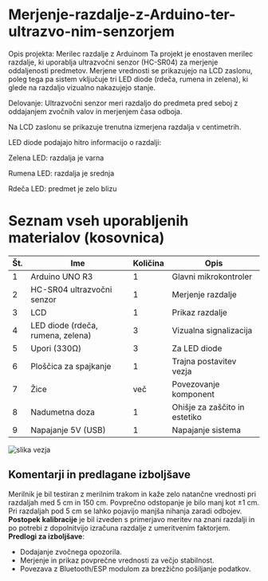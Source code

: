 # Merjenje-razdalje-z-Arduino-ter-ultrazvo-nim-senzorjem
Opis projekta: Merilec razdalje z Arduinom
Ta projekt je enostaven merilec razdalje, ki uporablja ultrazvočni senzor (HC-SR04) za merjenje oddaljenosti predmetov. Merjene vrednosti se prikazujejo na LCD zaslonu, poleg tega pa sistem vključuje tri LED diode (rdeča, rumena in zelena), ki glede na razdaljo vizualno nakazujejo stanje.

Delovanje:
Ultrazvočni senzor meri razdaljo do predmeta pred seboj z oddajanjem zvočnih valov in merjenjem časa odboja.

Na LCD zaslonu se prikazuje trenutna izmerjena razdalja v centimetrih.

LED diode podajajo hitro informacijo o razdalji:

Zelena LED: razdalja je varna 

Rumena LED: razdalja je srednja 

Rdeča LED: predmet je zelo blizu 

# Seznam vseh uporabljenih materialov (kosovnica)

| Št. | Ime                          | Količina | Opis                                           |
|-----|------------------------------|----------|------------------------------------------------|
| 1   | Arduino UNO R3               | 1        | Glavni mikrokontroler                          |
| 2   | HC-SR04 ultrazvočni senzor   | 1        | Merjenje razdalje                              |
| 3   | LCD                          | 1        | Prikaz razdalje                                |
| 4   | LED diode (rdeča, rumena, zelena) | 3        | Vizualna signalizacija                    |
| 5   | Upori (330Ω)                 | 3        | Za LED diode                                   |
| 6   | Ploščica za spajkanje        | 1        | Trajna postavitev vezja                        |
| 7   | Žice                         | več      | Povezovanje komponent                          | 
| 8   | Nadumetna doza               | 1        | Ohišje za zaščito in estetiko                  |
| 9   | Napajanje 5V (USB)           | 1     | Napajanje sistema                                 |


![slika vezja](https://github.com/user-attachments/assets/43f65ffb-3b6e-45c5-ad7f-28f546a10261)


## Komentarji in predlagane izboljšave 
Merilnik je bil testiran z merilnim trakom in kaže zelo natančne vrednosti pri razdaljah med 5 cm in 150 cm. Povprečno odstopanje je bilo manj kot ±1 cm. Pri razdaljah pod 5 cm se lahko pojavijo manjša nihanja zaradi odbojev.  
**Postopek kalibracije** je bil izveden s primerjavo meritev na znani razdalji in po potrebi z dopolnitvijo izračuna razdalje z umeritvenim faktorjem.  
**Predlogi za izboljšave**:
- Dodajanje zvočnega opozorila.
- Merjenje in prikaz povprečne vrednosti za večjo stabilnost.
- Povezava z Bluetooth/ESP modulom za brezžično pošiljanje podatkov.
